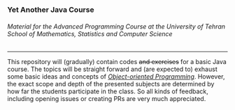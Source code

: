 ### Yet Another Java Course
###### _Material for the Advanced Programming Course at the University of Tehran School of Mathematics, Statistics and Computer Science_
***
This repository will (gradually) contain codes ~~and exercises~~ for a basic Java course.
The topics will be straight forward and (are expected to) exhaust some basic ideas and concepts of _[Object-oriented Programming](https://en.wikipedia.org/wiki/Object_oriented)_. However, the exact scope and depth of the presented subjects are determined by how far the students participate in the class. So all kinds of feedback, including opening issues or creating PRs are very much appreciated.

